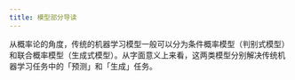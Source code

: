 ```yaml
---
title: 模型部分导读
---
```


从概率论的角度，传统的机器学习模型一般可以分为条件概率模型（判别式模型）和联合概率模型（生成式模型）。从字面意义上来看，这两类模型分别解决传统机器学习任务中的「预测」和「生成」任务。
